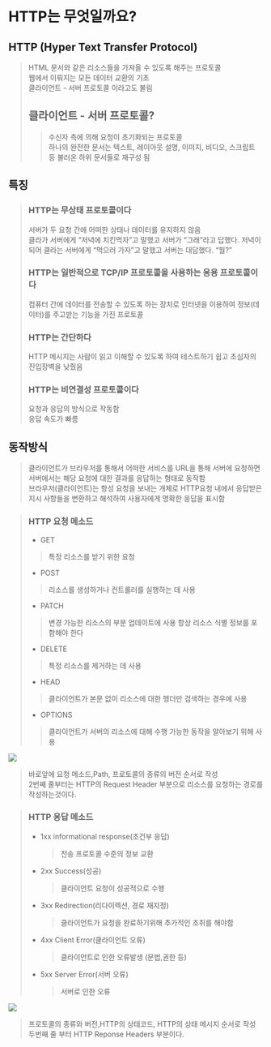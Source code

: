 # HTTP는 무엇일까요?
## HTTP (Hyper Text Transfer Protocol)
>HTML 문서와 같은 리소스들을 가져올 수 있도록 해주는 프로토콜   
웹에서 이뤄지는 모든 데이터 교환의 기초   
클라이언트 - 서버 프로토콜 이라고도 불림
> ## 클라이언트 - 서버 프로토콜?
>   > 수신자 측에 의해 요청이 초기화되는 프로토콜   
하나의 완전한 문서는 텍스트, 레이아웃 설명, 이미지, 비디오, 스크립트 등 불러온 하위 문서들로 재구성 됨
## 특징 
> ### HTTP는 무상태 프로토콜이다
> 서버가 두 요청 간에 어떠한 상태나 데이터를 유지하지 않음   
>클라가 서버에게 “저녁에 치킨먹자”고 말했고 서버가 “그래”라고 답했다.
저녁이 되어 클라는 서버에게 “먹으러 가자”고 말했고 서버는 대답했다. “뭘?”
> ### HTTP는 일반적으로 TCP/IP 프로토콜을 사용하는 응용 프로토콜이다
> 컴퓨터 간에 데이터를 전송할 수 있도록 하는 장치로 인터넷을 이용하여 정보(데이터)를 주고받는 기능을 가진 프로토콜
> ### HTTP는 간단하다
>HTTP 메시지는 사람이 읽고 이해할 수 있도록 하여 테스트하기 쉽고 초심자의 진입장벽을 낮췄음
> ### HTTP는 비연결성 프로토콜이다
> 요청과 응답의 방식으로 작동함   
> 응답 속도가 빠름

## 동작방식
> 클라이언트가 브라우저를 통해서 어떠한 서비스를 URL을 통해 서버에 요청하면 서버에서는 해당 요청에 대한 결과를 응답하는 형태로 동작함   
> 브라우저(클라이언트)는 항성 요청을 보내는 개체로 HTTP요청 내에서 응답받은 지시 사항들을 변환하고 해석하여 사용자에게 명확한 응답을 표시함

> ### HTTP 요청 메소드
> - GET
> > 특정 리소스를 받기 위한 요청
> - POST
> > 리소스를 생성하거나 컨트롤러를 실행하는 데 사용
> - PATCH
> > 변경 가능한 리소스의 부분 업데이트에 사용   항상 리소스 식별 정보를 포함해야 한다
> - DELETE
> > 특정 리소스를 제거하는 데 사용
> - HEAD
> > 클라이언트가 본문 없이 리소스에 대한 헹더만 검색하는 경우에 사용   
> -  OPTIONS
> > 클라이언트가 서버의 리소스에 대해 수행 가능한 동작을 알아보기 위해 사용   
<img src  = "https://img1.daumcdn.net/thumb/R1280x0/?scode=mtistory2&fname=https%3A%2F%2Fblog.kakaocdn.net%2Fdn%2Fc7mI3U%2FbtqWX45M76d%2FgGoVLK6rcUJhekrxMcq6a1%2Fimg.png">

> 바로앞에 요청 메소드,Path, 프로토콜의 종류의 버전 순서로 작성   
> 2번째 줄부터는 HTTP의 Request Header 부분으로 리소스를 요청하는 경로를 작성하는것이다.

> ### HTTP 응답 메소드
> - 1xx informational response(조건부 응답)  
>   > 전송 프로토콜 수준의 정보 교환 
> - 2xx Success(성공)   
>   > 클라이언트 요청이 성공적으로 수행
> - 3xx Redirection(리다이렉션, 경로 재지정)   
>   > 클라이언트가 요청을 완료하기위해 추가적인 조취를 해야함
> - 4xx Client Error(클라이언트 오류)   
>   > 클라이언트로 인한 오류발생 (문법,권한 등)
> - 5xx Server Error(서버 오류)    
>   > 서버로 인한 오류

<img src = "https://img1.daumcdn.net/thumb/R1280x0/?scode=mtistory2&fname=https%3A%2F%2Fblog.kakaocdn.net%2Fdn%2FCmjnf%2FbtqWTYTN3X1%2F34p8xLsQtEIk0xMzyjIw8k%2Fimg.png">

> 프로토콜의 종류와 버전,HTTP의 상태코드, HTTP의 상태 메시지 순서로 작성   
> 두번째 줄 부터 HTTP Reponse Headers 부분이다.